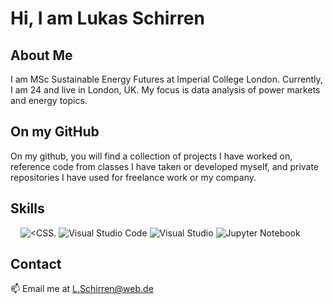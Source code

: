 # Hi, I am Lukas Schirren
## About Me
I am MSc Sustainable Energy Futures at Imperial College London. Currently, I am 24 and live in London, UK. My focus is data analysis of power markets and energy topics. 

## On my GitHub
On my github, you will find a collection of projects I have worked on, reference code from classes I have taken or developed myself, and private repositories I have used for freelance work or my company.

## Skills
![<Python>](https://img.shields.io/badge/Python-FFD43B?style=for-the-badge&logo=python&logoColor=darkgreen) ![<PostgreSQL>](https://img.shields.io/badge/PostgreSQL-316192?style=for-the-badge&logo=postgresql&logoColor=white) ![<MySQL>](https://img.shields.io/badge/MySQL-00000F?style=for-the-badge&logo=mysql&logoColor=white) ![<HTML5>](https://img.shields.io/badge/CSS3-1572B6?style=for-the-badge&logo=css3&logoColor=white)  ![<CSS.](https://img.shields.io/badge/HTML5-E34F26?style=for-the-badge&logo=html5&logoColor=white) ![Visual Studio Code](https://img.shields.io/badge/Visual%20Studio%20Code-0078d7.svg?style=for-the-badge&logo=visual-studio-code&logoColor=white) ![Visual Studio](https://img.shields.io/badge/Visual%20Studio-5C2D91.svg?style=for-the-badge&logo=visual-studio&logoColor=white) ![Jupyter Notebook](https://img.shields.io/badge/jupyter-%23FA0F00.svg?style=for-the-badge&logo=jupyter&logoColor=white)

## Contact
📫 Email me at L.Schirren@web.de

[![<LinkedIn>](https://img.shields.io/badge/LinkedIn-0077B5?style=for-the-badge&logo=linkedin&logoColor=white)](https://www.linkedin.com/in/lukas-schirren/)
